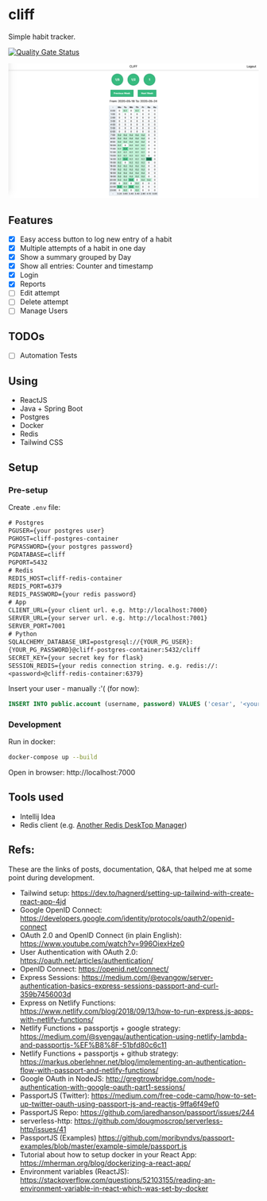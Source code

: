 # cliff

Simple habit tracker.

[![Quality Gate Status](https://sonarcloud.io/api/project_badges/measure?project=ckinan_cliff&metric=alert_status)](https://sonarcloud.io/dashboard?id=ckinan_cliff)

![](screenshot-0524.png)

## Features

- [x] Easy access button to log new entry of a habit
- [x] Multiple attempts of a habit in one day
- [x] Show a summary grouped by Day
- [x] Show all entries: Counter and timestamp
- [x] Login
- [x] Reports
- [ ] Edit attempt
- [ ] Delete attempt
- [ ] Manage Users

## TODOs
- [ ] Automation Tests

## Using

- ReactJS
- Java + Spring Boot
- Postgres
- Docker
- Redis
- Tailwind CSS

## Setup

### Pre-setup

Create `.env` file:

```.env
# Postgres
PGUSER={your postgres user}
PGHOST=cliff-postgres-container
PGPASSWORD={your postgres password}
PGDATABASE=cliff
PGPORT=5432
# Redis
REDIS_HOST=cliff-redis-container
REDIS_PORT=6379
REDIS_PASSWORD={your redis password}
# App
CLIENT_URL={your client url. e.g. http://localhost:7000}
SERVER_URL={your server url. e.g. http://localhost:7001}
SERVER_PORT=7001
# Python
SQLALCHEMY_DATABASE_URI=postgresql://{YOUR_PG_USER}:{YOUR_PG_PASSWORD}@cliff-postgres-container:5432/cliff
SECRET_KEY={your secret key for flask}
SESSION_REDIS={your redis connection string. e.g. redis://:<password>@cliff-redis-container:6379}
``` 

Insert your user - manually :'(  (for now):

```sql
INSERT INTO public.account (username, password) VALUES ('cesar', '<your password bcrypted>'); 
```

### Development

Run in docker:

```bash
docker-compose up --build
```

Open in browser: http://localhost:7000

## Tools used

- Intellij Idea
- Redis client (e.g. [Another Redis DeskTop Manager](https://www.electronjs.org/apps/anotherredisdesktopmanager))

## Refs:

These are the links of posts, documentation, Q&A, that helped me at some point during development.

- Tailwind setup: https://dev.to/hagnerd/setting-up-tailwind-with-create-react-app-4jd
- Google OpenID Connect: https://developers.google.com/identity/protocols/oauth2/openid-connect
- OAuth 2.0 and OpenID Connect (in plain English): https://www.youtube.com/watch?v=996OiexHze0
- User Authentication with OAuth 2.0: https://oauth.net/articles/authentication/
- OpenID Connect: https://openid.net/connect/
- Express Sessions: https://medium.com/@evangow/server-authentication-basics-express-sessions-passport-and-curl-359b7456003d
- Express on Netlify Functions: https://www.netlify.com/blog/2018/09/13/how-to-run-express.js-apps-with-netlify-functions/
- Netlify Functions + passportjs + google strategy: https://medium.com/@svengau/authentication-using-netlify-lambda-and-passportjs-%EF%B8%8F-51bfd80c6c11
- Netlify Functions + passportjs + github strategy: https://markus.oberlehner.net/blog/implementing-an-authentication-flow-with-passport-and-netlify-functions/
- Google OAuth in NodeJS: http://gregtrowbridge.com/node-authentication-with-google-oauth-part1-sessions/
- PassportJS (Twitter): https://medium.com/free-code-camp/how-to-set-up-twitter-oauth-using-passport-js-and-reactjs-9ffa6f49ef0
- PassportJS Repo: https://github.com/jaredhanson/passport/issues/244
- serverless-http: https://github.com/dougmoscrop/serverless-http/issues/41
- PassportJS (Examples) https://github.com/moribvndvs/passport-examples/blob/master/example-simple/passport.js
- Tutorial about how to setup docker in your React App: https://mherman.org/blog/dockerizing-a-react-app/
- Environment variables (ReactJS): https://stackoverflow.com/questions/52103155/reading-an-environment-variable-in-react-which-was-set-by-docker
